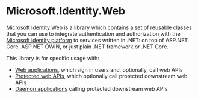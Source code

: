 # Microsoft.Identity.Web

[Microsoft Identity Web](https://www.nuget.org/packages/Microsoft.Identity.Web) is a library which contains a set of reusable classes that you can use to integrate authentication and authorization with the [Microsoft identity platform](https://learn.microsoft.com/azure/active-directory/develop/) to services written in .NET: on top of ASP.NET Core, ASP.NET OWIN, or just plain .NET framework or .NET Core.

This library is for specific usage with:

- [Web applications](https://github.com/AzureAD/microsoft-identity-web/wiki/web-apps), which sign in users and, optionally, call web APIs
- [Protected web APIs](https://github.com/AzureAD/microsoft-identity-web/wiki/web-apis), which optionally call protected downstream web APIs
- [Daemon applications](https://github.com/AzureAD/microsoft-identity-web/wiki/daemon-apps) calling protected downstream web APIs
